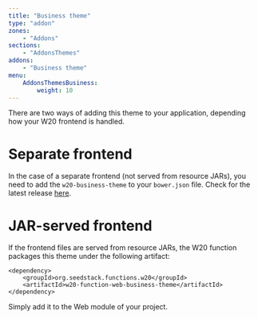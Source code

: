 ```yaml
---
title: "Business theme"
type: "addon"
zones:
    - "Addons"
sections:
    - "AddonsThemes"
addons:
    - "Business theme"
menu:
    AddonsThemesBusiness:
        weight: 10
---
```


There are two ways of adding this theme to your application, depending how your W20 frontend is handled.

# Separate frontend

In the case of a separate frontend (not served from resource JARs), you need to add the `w20-business-theme` to your 
`bower.json` file. Check for the latest release [here](https://github.com/seedstack/w20-business-theme/releases).

# JAR-served frontend

If the frontend files are served from resource JARs, the W20 function packages this theme under the following artifact:
 
    <dependency>
        <groupId>org.seedstack.functions.w20</groupId>
        <artifactId>w20-function-web-business-theme</artifactId>
    </dependency>

Simply add it to the Web module of your project.